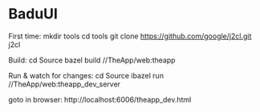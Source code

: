 # BaduUI

First time:
mkdir tools
cd tools
git clone https://github.com/google/j2cl.git j2cl

Build:
cd Source
bazel build //TheApp/web:theapp

Run & watch for changes:
cd Source
ibazel run //TheApp/web:theapp_dev_server

goto in browser:
http://localhost:6006/theapp_dev.html
